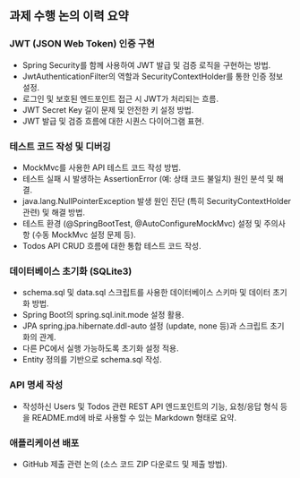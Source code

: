 ## 과제 수행 논의 이력 요약

### JWT (JSON Web Token) 인증 구현

- Spring Security를 함께 사용하여 JWT 발급 및 검증 로직을 구현하는 방법.
- JwtAuthenticationFilter의 역할과 SecurityContextHolder를 통한 인증 정보 설정.
- 로그인 및 보호된 엔드포인트 접근 시 JWT가 처리되는 흐름.
- JWT Secret Key 길이 문제 및 안전한 키 설정 방법.
- JWT 발급 및 검증 흐름에 대한 시퀀스 다이어그램 표현.

### 테스트 코드 작성 및 디버깅

- MockMvc를 사용한 API 테스트 코드 작성 방법.
- 테스트 실패 시 발생하는 AssertionError (예: 상태 코드 불일치) 원인 분석 및 해결.
- java.lang.NullPointerException 발생 원인 진단 (특히 SecurityContextHolder 관련) 및 해결 방법.
- 테스트 환경 (@SpringBootTest, @AutoConfigureMockMvc) 설정 및 주의사항 (수동 MockMvc 설정 문제 등).
- Todos API CRUD 흐름에 대한 통합 테스트 코드 작성.

### 데이터베이스 초기화 (SQLite3)

- schema.sql 및 data.sql 스크립트를 사용한 데이터베이스 스키마 및 데이터 초기화 방법.
- Spring Boot의 spring.sql.init.mode 설정 활용.
- JPA spring.jpa.hibernate.ddl-auto 설정 (update, none 등)과 스크립트 초기화의 관계.
- 다른 PC에서 실행 가능하도록 초기화 설정 적용.
- Entity 정의를 기반으로 schema.sql 작성.

### API 명세 작성

- 작성하신 Users 및 Todos 관련 REST API 엔드포인트의 기능, 요청/응답 형식 등을 README.md에 바로 사용할 수 있는 Markdown 형태로 요약.

### 애플리케이션 배포

- GitHub 제출 관련 논의 (소스 코드 ZIP 다운로드 및 제출 방법).
